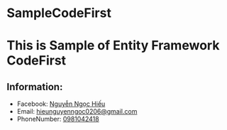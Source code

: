 # SampleCodeFirst
# This is Sample of Entity Framework CodeFirst
## Information:
 * Facebook: [Nguyễn Ngọc Hiếu](https://www.facebook.com/TH.HUST)
 * Email: [hieunguyenngoc0206@gmail.com](mailto:hieunguyenngoc0206@gmail.com)
 * PhoneNumber:  [0981042418](tel://0981042418)

